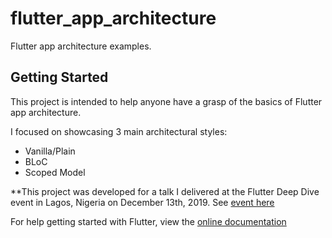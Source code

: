# flutter_app_architecture

Flutter app architecture examples.

## Getting Started

This project is intended to help anyone have a grasp of the basics of Flutter app architecture.

I focused on showcasing 3 main architectural styles:

- Vanilla/Plain
- BLoC
- Scoped Model

**This project was developed for a talk I delivered at the Flutter Deep Dive event in Lagos, Nigeria on December 13th, 2019.
See [event here](https://twitter.com/LekanBaruwa/status/1205400146168754177?s=20)

For help getting started with Flutter, view the
[online documentation](https://flutter.dev/docs)
